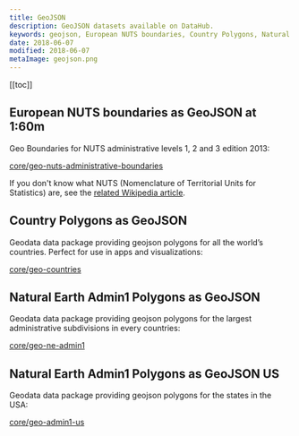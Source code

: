 ```yaml
---
title: GeoJSON
description: GeoJSON datasets available on DataHub.
keywords: geojson, European NUTS boundaries, Country Polygons, Natural Earth Admin1 Polygons
date: 2018-06-07
modified: 2018-06-07
metaImage: geojson.png
---
```


[[toc]]

## European NUTS boundaries as GeoJSON at 1:60m

Geo Boundaries for NUTS administrative levels 1, 2 and 3 edition 2013:

[core/geo-nuts-administrative-boundaries](/core/geo-nuts-administrative-boundaries)

If you don't know what NUTS (Nomenclature of Territorial Units for Statistics) are, see the [related Wikipedia article](https://en.wikipedia.org/wiki/Nomenclature_of_Territorial_Units_for_Statistics).

## Country Polygons as GeoJSON

Geodata data package providing geojson polygons for all the world’s countries. Perfect for use in apps and visualizations:

[core/geo-countries](/core/geo-countries)

## Natural Earth Admin1 Polygons as GeoJSON

Geodata data package providing geojson polygons for the largest administrative subdivisions in every countries:

[core/geo-ne-admin1](/core/geo-ne-admin1)

## Natural Earth Admin1 Polygons as GeoJSON US

Geodata data package providing geojson polygons for the states in the USA:

[core/geo-admin1-us](/core/geo-admin1-us)
